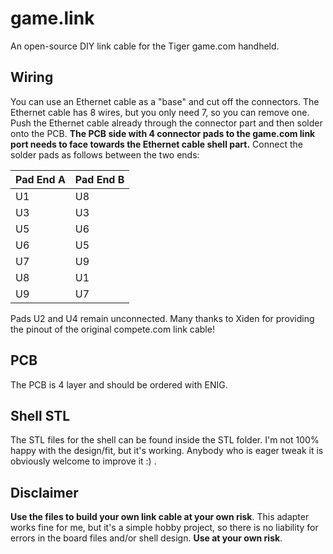 # game.link
An open-source DIY link cable for the Tiger game.com handheld.

## Wiring
You can use an Ethernet cable as a "base" and cut off the connectors.
The Ethernet cable has 8 wires, but you only need 7, so you can remove one.
Push the Ethernet cable already through the connector part and then solder onto the PCB.
**The PCB side with 4 connector pads to the game.com link port needs to face towards the Ethernet cable shell part.**
Connect the solder pads as follows between the two ends:

| **Pad End A** | **Pad End B**|
|---------------|----------|
| U1 | U8 |
| U3 | U3 |
| U5 | U6 |
| U6 | U5 |
| U7 | U9 |
| U8 | U1 |
| U9 | U7 |

Pads U2 and U4 remain unconnected.
Many thanks to Xiden for providing the pinout of the original compete.com link cable!

## PCB
The PCB is 4 layer and should be ordered with ENIG.

## Shell STL
The STL files for the shell can be found inside the STL folder.
I'm not 100% happy with the design/fit, but it's working.
Anybody who is eager tweak it is obviously welcome to improve it :) .

## Disclaimer
**Use the files to build your own link cable at your own risk**.
This adapter works fine for me, but it's a simple hobby project, so there is no liability for errors in the board files and/or shell design.
**Use at your own risk**.
